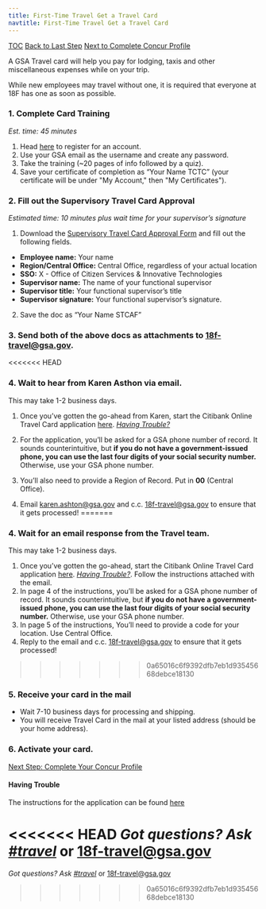```yaml
---
title: First-Time Travel Get a Travel Card
navtitle: First-Time Travel Get a Travel Card
---
```


[TOC](/travel-guide-table-of-contents)
[Back to Last Step](/first-time-travel-get-in-concur-pre-olu)
[Next to Complete Concur Profile](/first-time-travel-complete-concur-profile)

A GSA Travel card will help you pay for lodging, taxis and other miscellaneous expenses while on your trip.

While new employees may travel without one, it is required that everyone at 18F has one as soon as possible.

### 1. Complete Card Training

_Est. time: 45 minutes_

1. Head [here](https://training.smartpay.gsa.gov/user/register?destination=node%2F1) to register for an account.
2. Use your GSA email as the username and create any password.
3. Take the training (~20 pages of info followed by a quiz).
4. Save your certificate of completion as “Your Name TCTC” (your certificate will be under "My Account," then "My Certificates").

### 2. Fill out the Supervisory Travel Card Approval

_Estimated time: 10 minutes plus wait time for your supervisor’s signature_

1. Download the [Supervisory Travel Card Approval Form](https://drive.google.com/a/gsa.gov/file/d/0B0Kck5dqF_EbN2ZHRFVSZkRZeVU/view) and fill out the following fields.

  * **Employee name:** Your name
  * **Region/Central Office:** Central Office, regardless of your actual location
  * **SSO:** X - Office of Citizen Services & Innovative Technologies
  * **Supervisor name:** The name of your functional supervisor
  * **Supervisor title:** Your functional supervisor’s title
  * **Supervisor signature:** Your functional supervisor’s signature.

2. Save the doc as “Your Name STCAF”

### 3. Send both of the above docs as attachments to [18f-travel@gsa.gov](mailto:18f-travel@gsa.gov).

<<<<<<< HEAD
### 4. Wait to hear from Karen Asthon via email.

This may take 1-2 business days.

1. Once you’ve gotten the go-ahead from Karen, start the Citibank Online Travel Card application
 [here](https://home.cards.citidirect.com/CommercialCard/Cards.html?classic=2). [_Having Trouble?_](#having-trouble)

2. For the application, you’ll be asked for a GSA phone number of record. It sounds counterintuitive, but **if you do not have a government-issued phone, you can use the last four digits of your social security number.** Otherwise, use your GSA phone number.

3. You’ll also need to provide a Region of Record. Put in **00** (Central Office).

4. Email karen.ashton@gsa.gov and c.c. 18f-travel@gsa.gov to ensure that it gets processed!
=======
### 4. Wait for an email response from the Travel team.

This may take 1-2 business days.

1. Once you’ve gotten the go-ahead, start the Citibank Online Travel Card application
 [here](https://home.cards.citidirect.com/CommercialCard/Cards.html?classic=2). [_Having Trouble?_](#having-trouble). Follow the instructions attached with the email.
1. In page 4 of the instructions, you’ll be asked for a GSA phone number of record. It sounds counterintuitive, but **if you do not have a government-issued phone, you can use the last four digits of your social security number.** Otherwise, use your GSA phone number.
1. In page 5 of the instructions, You’ll need to provide a code for your location. Use Central Office.
1. Reply to the email and c.c. 18f-travel@gsa.gov to ensure that it gets processed!
>>>>>>> 0a65016c6f9392dfb7eb1d93545668debce18130

### 5. Receive your card in the mail

* Wait 7-10 business days for processing and shipping.
* You will receive Travel Card in the mail at your listed address (should be your home address).

### 6. Activate your card.

[Next Step: Complete Your Concur Profile](/first-time-travel-complete-concur-profile)


#### Having Trouble
The instructions for the application can be found [here](https://drive.google.com/open?id=0B0Kck5dqF_EbUmVoNTFPZl9tNWc)

<<<<<<< HEAD
*Got questions? Ask [#travel](https://18f.slack.com/messages/travel)* or [18f-travel@gsa.gov](mailto:18f-travel@gsa.gov)
=======
*Got questions? Ask [#travel](https://gsa-tts.slack.com/messages/travel)* or [18f-travel@gsa.gov](mailto:18f-travel@gsa.gov)
>>>>>>> 0a65016c6f9392dfb7eb1d93545668debce18130
